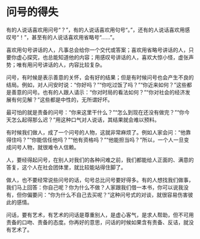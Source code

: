 # 问号的得失

有的人说话喜欢用问号“？”，有的人说话喜欢用句号“。”，还有的人说话喜欢用感叹号“！”，甚至有的人说话喜欢用省略号“……”。 

喜欢用句号讲话的人，凡事总会给你一个交代或答案；喜欢用省略号讲话的人，只要你虚心探究，也总能知道他的内容；用感叹号讲话的人，喜欢大惊小怪，虚张声势；唯有用问号讲话的人，内容比较复杂。 

问号，有时候是表示善意的关怀，会有好的结果；但是有时候问号也会产生不良的结局。例如，对人问安时说：“你好吗？”“你吃过饭了吗？”“你近来如何？”这些都是善意的问号。也有的人跟人请示：“你对时局的看法如何？”“你对社会的经济发展有何见解？”这些都是中性的，无所谓好坏。 

最可怕的就是责备的问号：“你来这里干什么？”“怎么到现在还没有做完？”“你今天怎么起得那么迟？”用这种口气对人说话，其结果就会难以预料。 

有时候我们做人，成了一个问号的人物，这就非常麻烦了。例如人家会问：“他靠得住吗？”“你能信任他吗？”“他有资格吗？”“他能担当吗？”所以，一个人一旦变成问号人物，就很难令人信赖。 

人，要经得起问号，在别人对我们的各种问难之前，我们都能给人正面的、满意的答复，这个人在社会团体里，就比较能站得住脚了。 

做人，也不要经常说些问号的话，句号总比问号要好得多。有的人想找我们做事，我们马上回答：你自己呢？你为什么不做？人家跟我们借一本书，你可以说我没有，但你偏要问：“你为什么不自己去买呢？”这种问号式的对谈，就很容易伤害彼此的感情。 

问话，要有艺术，有艺术的问话是尊重别人，是虚心客气，是求人帮助，但不可用责备的口吻、责备的态度。你再好的意思，问话的时候如果含有责备、反诘，就没有艺术了。